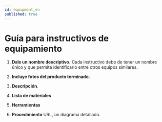 ```yaml
---
id: equipment_en
published: true
---
```


# Guía para instructivos de equipamiento

1. **Dale un nombre descriptivo.** Cada instructivo debe de tener un nombre
 único y que permita identificarlo entre otros equipos similares. 

2. **Incluye fotos del producto terminado.** 

3. **Descripción**. 

4. **Lista de materiales**

5. **Herramientas**

6. **Procedimiento** URL, un diagrama detallado.
